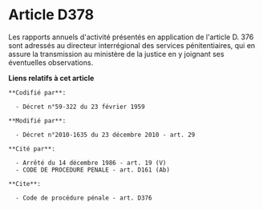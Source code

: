 # Article D378

Les rapports annuels d'activité présentés en application de l'article D. 376 sont adressés au directeur interrégional des
services pénitentiaires, qui en assure la transmission au ministère de la justice en y joignant ses éventuelles observations.

**Liens relatifs à cet article**

	**Codifié par**:

	  - Décret n°59-322 du 23 février 1959

	**Modifié par**:

	  - Décret n°2010-1635 du 23 décembre 2010 - art. 29

	**Cité par**:

	  - Arrêté du 14 décembre 1986 - art. 19 (V)
	  - CODE DE PROCEDURE PENALE - art. D161 (Ab)

	**Cite**:

	  - Code de procédure pénale - art. D376
